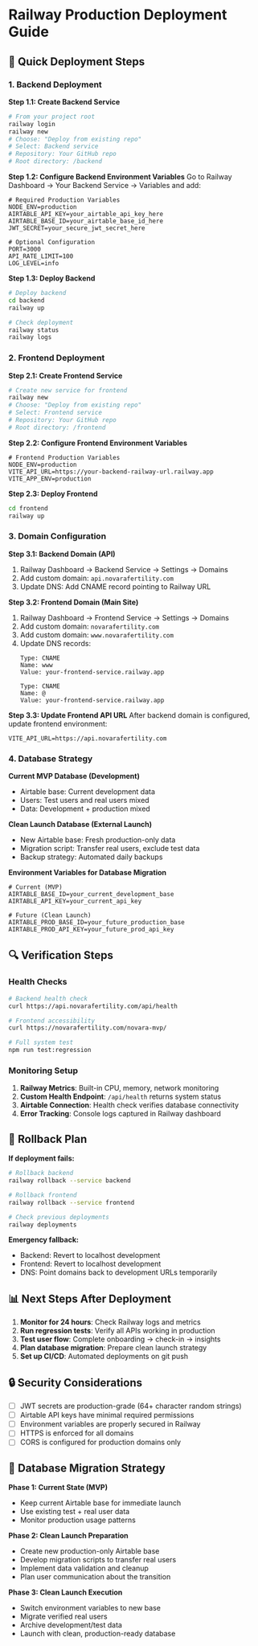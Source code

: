 # Railway Production Deployment Guide

## 🚀 Quick Deployment Steps

### 1. Backend Deployment

**Step 1.1: Create Backend Service**
```bash
# From your project root
railway login
railway new
# Choose: "Deploy from existing repo"
# Select: Backend service
# Repository: Your GitHub repo
# Root directory: /backend
```

**Step 1.2: Configure Backend Environment Variables**
Go to Railway Dashboard → Your Backend Service → Variables and add:

```env
# Required Production Variables
NODE_ENV=production
AIRTABLE_API_KEY=your_airtable_api_key_here
AIRTABLE_BASE_ID=your_airtable_base_id_here
JWT_SECRET=your_secure_jwt_secret_here

# Optional Configuration
PORT=3000
API_RATE_LIMIT=100
LOG_LEVEL=info
```

**Step 1.3: Deploy Backend**
```bash
# Deploy backend
cd backend
railway up

# Check deployment
railway status
railway logs
```

### 2. Frontend Deployment

**Step 2.1: Create Frontend Service**
```bash
# Create new service for frontend
railway new
# Choose: "Deploy from existing repo"  
# Select: Frontend service
# Repository: Your GitHub repo
# Root directory: /frontend
```

**Step 2.2: Configure Frontend Environment Variables**
```env
# Frontend Production Variables
NODE_ENV=production
VITE_API_URL=https://your-backend-railway-url.railway.app
VITE_APP_ENV=production
```

**Step 2.3: Deploy Frontend**
```bash
cd frontend
railway up
```

### 3. Domain Configuration

**Step 3.1: Backend Domain (API)**
1. Railway Dashboard → Backend Service → Settings → Domains
2. Add custom domain: `api.novarafertility.com`
3. Update DNS: Add CNAME record pointing to Railway URL

**Step 3.2: Frontend Domain (Main Site)**
1. Railway Dashboard → Frontend Service → Settings → Domains  
2. Add custom domain: `novarafertility.com`
3. Add custom domain: `www.novarafertility.com`
4. Update DNS records:
   ```
   Type: CNAME
   Name: www
   Value: your-frontend-service.railway.app
   
   Type: CNAME  
   Name: @
   Value: your-frontend-service.railway.app
   ```

**Step 3.3: Update Frontend API URL**
After backend domain is configured, update frontend environment:
```env
VITE_API_URL=https://api.novarafertility.com
```

### 4. Database Strategy

**Current MVP Database (Development)**
- Airtable base: Current development data
- Users: Test users and real users mixed
- Data: Development + production mixed

**Clean Launch Database (External Launch)**
- New Airtable base: Fresh production-only data
- Migration script: Transfer real users, exclude test data
- Backup strategy: Automated daily backups

**Environment Variables for Database Migration**
```env
# Current (MVP)
AIRTABLE_BASE_ID=your_current_development_base
AIRTABLE_API_KEY=your_current_api_key

# Future (Clean Launch)  
AIRTABLE_PROD_BASE_ID=your_future_production_base
AIRTABLE_PROD_API_KEY=your_future_prod_api_key
```

## 🔍 Verification Steps

### Health Checks
```bash
# Backend health check
curl https://api.novarafertility.com/api/health

# Frontend accessibility  
curl https://novarafertility.com/novara-mvp/

# Full system test
npm run test:regression
```

### Monitoring Setup
1. **Railway Metrics**: Built-in CPU, memory, network monitoring
2. **Custom Health Endpoint**: `/api/health` returns system status
3. **Airtable Connection**: Health check verifies database connectivity
4. **Error Tracking**: Console logs captured in Railway dashboard

## 🚨 Rollback Plan

**If deployment fails:**
```bash
# Rollback backend
railway rollback --service backend

# Rollback frontend  
railway rollback --service frontend

# Check previous deployments
railway deployments
```

**Emergency fallback:**
- Backend: Revert to localhost development
- Frontend: Revert to localhost development  
- DNS: Point domains back to development URLs temporarily

## 📊 Next Steps After Deployment

1. **Monitor for 24 hours**: Check Railway logs and metrics
2. **Run regression tests**: Verify all APIs working in production
3. **Test user flow**: Complete onboarding → check-in → insights
4. **Plan database migration**: Prepare clean launch strategy
5. **Set up CI/CD**: Automated deployments on git push

## 🔒 Security Considerations

- [ ] JWT secrets are production-grade (64+ character random strings)
- [ ] Airtable API keys have minimal required permissions
- [ ] Environment variables are properly secured in Railway
- [ ] HTTPS is enforced for all domains
- [ ] CORS is configured for production domains only

## 💾 Database Migration Strategy

**Phase 1: Current State (MVP)**
- Keep current Airtable base for immediate launch
- Use existing test + real user data
- Monitor production usage patterns

**Phase 2: Clean Launch Preparation**  
- Create new production-only Airtable base
- Develop migration scripts to transfer real users
- Implement data validation and cleanup
- Plan user communication about the transition

**Phase 3: Clean Launch Execution**
- Switch environment variables to new base
- Migrate verified real users
- Archive development/test data
- Launch with clean, production-ready database 